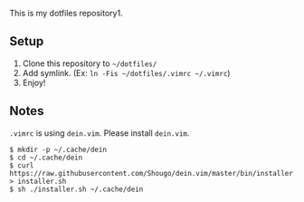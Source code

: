 This is my dotfiles repository1.

Setup
-----

1. Clone this repository to `~/dotfiles/`
2. Add symlink. (Ex: `ln -Fis ~/dotfiles/.vimrc ~/.vimrc`)
3. Enjoy!


Notes
-----

`.vimrc` is using `dein.vim`.
Please install `dein.vim`.

```
$ mkdir -p ~/.cache/dein
$ cd ~/.cache/dein
$ curl https://raw.githubusercontent.com/Shougo/dein.vim/master/bin/installer.sh > installer.sh
$ sh ./installer.sh ~/.cache/dein
```

